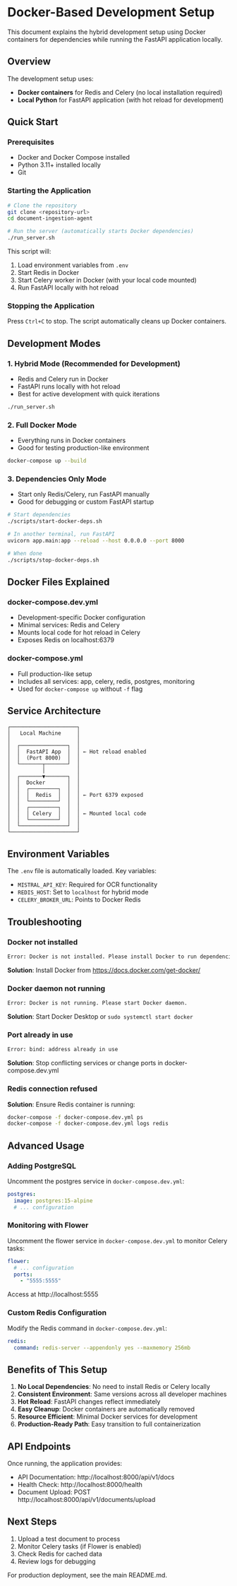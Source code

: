 # Docker-Based Development Setup

This document explains the hybrid development setup using Docker containers for dependencies while running the FastAPI application locally.

## Overview

The development setup uses:
- **Docker containers** for Redis and Celery (no local installation required)
- **Local Python** for FastAPI application (with hot reload for development)

## Quick Start

### Prerequisites
- Docker and Docker Compose installed
- Python 3.11+ installed locally
- Git

### Starting the Application

```bash
# Clone the repository
git clone <repository-url>
cd document-ingestion-agent

# Run the server (automatically starts Docker dependencies)
./run_server.sh
```

This script will:
1. Load environment variables from `.env`
2. Start Redis in Docker
3. Start Celery worker in Docker (with your local code mounted)
4. Run FastAPI locally with hot reload

### Stopping the Application

Press `Ctrl+C` to stop. The script automatically cleans up Docker containers.

## Development Modes

### 1. Hybrid Mode (Recommended for Development)
- Redis and Celery run in Docker
- FastAPI runs locally with hot reload
- Best for active development with quick iterations

```bash
./run_server.sh
```

### 2. Full Docker Mode
- Everything runs in Docker containers
- Good for testing production-like environment

```bash
docker-compose up --build
```

### 3. Dependencies Only Mode
- Start only Redis/Celery, run FastAPI manually
- Good for debugging or custom FastAPI startup

```bash
# Start dependencies
./scripts/start-docker-deps.sh

# In another terminal, run FastAPI
uvicorn app.main:app --reload --host 0.0.0.0 --port 8000

# When done
./scripts/stop-docker-deps.sh
```

## Docker Files Explained

### docker-compose.dev.yml
- Development-specific Docker configuration
- Minimal services: Redis and Celery
- Mounts local code for hot reload in Celery
- Exposes Redis on localhost:6379

### docker-compose.yml
- Full production-like setup
- Includes all services: app, celery, redis, postgres, monitoring
- Used for `docker-compose up` without `-f` flag

## Service Architecture

```
┌─────────────────────┐
│   Local Machine     │
│                     │
│  ┌───────────────┐  │
│  │  FastAPI App  │  │ ← Hot reload enabled
│  │  (Port 8000)  │  │
│  └───────┬───────┘  │
│          │          │
│  ┌───────▼───────┐  │
│  │  Docker       │  │
│  │  ┌─────────┐  │  │
│  │  │  Redis  │  │  │ ← Port 6379 exposed
│  │  └─────────┘  │  │
│  │  ┌─────────┐  │  │
│  │  │ Celery  │  │  │ ← Mounted local code
│  │  └─────────┘  │  │
│  └───────────────┘  │
└─────────────────────┘
```

## Environment Variables

The `.env` file is automatically loaded. Key variables:
- `MISTRAL_API_KEY`: Required for OCR functionality
- `REDIS_HOST`: Set to `localhost` for hybrid mode
- `CELERY_BROKER_URL`: Points to Docker Redis

## Troubleshooting

### Docker not installed
```bash
Error: Docker is not installed. Please install Docker to run dependencies.
```
**Solution**: Install Docker from https://docs.docker.com/get-docker/

### Docker daemon not running
```bash
Error: Docker is not running. Please start Docker daemon.
```
**Solution**: Start Docker Desktop or `sudo systemctl start docker`

### Port already in use
```bash
Error: bind: address already in use
```
**Solution**: Stop conflicting services or change ports in docker-compose.dev.yml

### Redis connection refused
**Solution**: Ensure Redis container is running:
```bash
docker-compose -f docker-compose.dev.yml ps
docker-compose -f docker-compose.dev.yml logs redis
```

## Advanced Usage

### Adding PostgreSQL
Uncomment the postgres service in `docker-compose.dev.yml`:
```yaml
postgres:
  image: postgres:15-alpine
  # ... configuration
```

### Monitoring with Flower
Uncomment the flower service in `docker-compose.dev.yml` to monitor Celery tasks:
```yaml
flower:
  # ... configuration
  ports:
    - "5555:5555"
```
Access at http://localhost:5555

### Custom Redis Configuration
Modify the Redis command in `docker-compose.dev.yml`:
```yaml
redis:
  command: redis-server --appendonly yes --maxmemory 256mb
```

## Benefits of This Setup

1. **No Local Dependencies**: No need to install Redis or Celery locally
2. **Consistent Environment**: Same versions across all developer machines
3. **Hot Reload**: FastAPI changes reflect immediately
4. **Easy Cleanup**: Docker containers are automatically removed
5. **Resource Efficient**: Minimal Docker services for development
6. **Production-Ready Path**: Easy transition to full containerization

## API Endpoints

Once running, the application provides:
- API Documentation: http://localhost:8000/api/v1/docs
- Health Check: http://localhost:8000/health
- Document Upload: POST http://localhost:8000/api/v1/documents/upload

## Next Steps

1. Upload a test document to process
2. Monitor Celery tasks (if Flower is enabled)
3. Check Redis for cached data
4. Review logs for debugging

For production deployment, see the main README.md.
